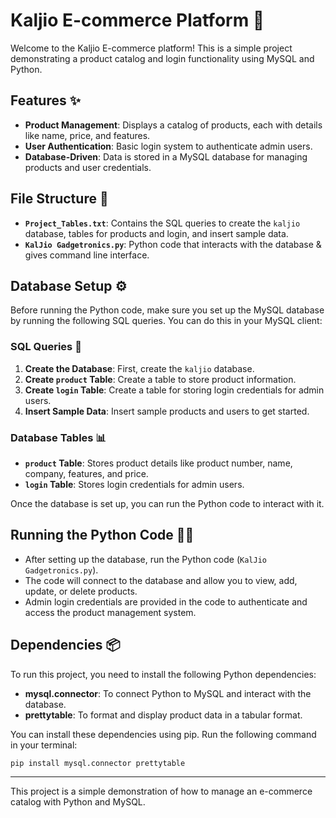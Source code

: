 # Kaljio E-commerce Platform 🛒

Welcome to the Kaljio E-commerce platform! This is a simple project demonstrating a product catalog and login functionality using MySQL and Python.

## Features ✨
- **Product Management**: Displays a catalog of products, each with details like name, price, and features.
- **User Authentication**: Basic login system to authenticate admin users.
- **Database-Driven**: Data is stored in a MySQL database for managing products and user credentials.

## File Structure 📁
- **`Project_Tables.txt`**: Contains the SQL queries to create the `kaljio` database, tables for products and login, and insert sample data.
- **`KalJio Gadgetronics.py`**: Python code that interacts with the database & gives command line interface.

## Database Setup ⚙️
Before running the Python code, make sure you set up the MySQL database by running the following SQL queries. You can do this in your MySQL client:

### SQL Queries 📝
1. **Create the Database**: First, create the `kaljio` database. 
2. **Create `product` Table**: Create a table to store product information.
3. **Create `login` Table**: Create a table for storing login credentials for admin users.
4. **Insert Sample Data**: Insert sample products and users to get started.

### Database Tables 📊
- **`product` Table**: Stores product details like product number, name, company, features, and price.
- **`login` Table**: Stores login credentials for admin users.

Once the database is set up, you can run the Python code to interact with it.

## Running the Python Code 🏃‍♂️
- After setting up the database, run the Python code (`KalJio Gadgetronics.py`).
- The code will connect to the database and allow you to view, add, update, or delete products.
- Admin login credentials are provided in the code to authenticate and access the product management system.


## Dependencies 📦
To run this project, you need to install the following Python dependencies:

- **mysql.connector**: To connect Python to MySQL and interact with the database.
- **prettytable**: To format and display product data in a tabular format.

You can install these dependencies using pip. 
Run the following command in your terminal:
```
pip install mysql.connector prettytable
```
---

This project is a simple demonstration of how to manage an e-commerce catalog with Python and MySQL.
